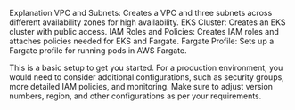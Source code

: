 Explanation
VPC and Subnets: Creates a VPC and three subnets across different availability zones for high availability.
EKS Cluster: Creates an EKS cluster with public access.
IAM Roles and Policies: Creates IAM roles and attaches policies needed for EKS and Fargate.
Fargate Profile: Sets up a Fargate profile for running pods in AWS Fargate.


This is a basic setup to get you started. For a production environment, you would need to consider additional configurations, such as security groups, more detailed IAM policies, and monitoring. Make sure to adjust version numbers, region, and other configurations as per your requirements.